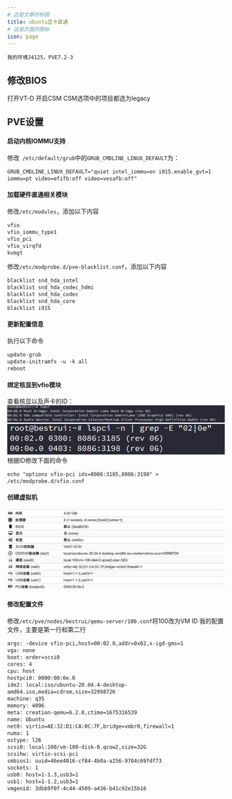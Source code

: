 ```yaml
---
# 这是文章的标题
title: ubuntu显卡直通
# 这是页面的图标
icon: page
---
```

````warning
我的环境J4125，PVE7.2-3
````

## 修改BIOS
打开VT-D
开启CSM
CSM选项中的项目都选为legacy
## PVE设置
#### 启动内核IOMMU支持
修改` /etc/default/grub`中的`GRUB_CMDLINE_LINUX_DEFAULT`为：
```
GRUB_CMDLINE_LINUX_DEFAULT="quiet intel_iommu=on i915.enable_gvt=1 iommu=pt video=efifb:off video=vesafb:off"
```
#### 加载硬件直通相关模块
修改`/etc/modules`，添加以下内容
```
vfio
vfio_iommu_type1
vfio_pci
vfio_virqfd
kvmgt
```
修改`/etc/modprobe.d/pve-blacklist.conf`，添加以下内容
```
blacklist snd_hda_intel
blacklist snd_hda_codec_hdmi
blacklist snd_hda_codec
blacklist snd_hda_core
blacklist i915
```
#### 更新配置信息
执行以下命令
```
update-grub
update-initramfs -u -k all
reboot
```
#### 绑定核显到vfio模块
查看核显以及声卡的ID：
![](./202302021755.png)
![](./202302021756.png)
根据ID修改下面的命令
```
echo "options vfio-pci ids=8086:3185,8086:3198" > /etc/modprobe.d/vfio.conf
```
#### 创建虚拟机
![](./202302021756-1.png)
#### 修改配置文件
修改`/etc/pve/nodes/bestrui/qemu-server/100.conf`将100改为VM ID
我的配置文件，主要是第一行和第二行
```
args: -device vfio-pci,host=00:02.0,addr=0x02,x-igd-gms=1
vga: none
boot: order=scsi0
cores: 4
cpu: host
hostpci0: 0000:00:0e.0
ide2: local:iso/ubuntu-20.04.4-desktop-amd64.iso,media=cdrom,size=3299872K
machine: q35
memory: 4096
meta: creation-qemu=6.2.0,ctime=1675316539
name: Ubuntu
net0: virtio=AE:32:D1:CA:0C:7F,bridge=vmbr0,firewall=1
numa: 1
ostype: l26
scsi0: local:100/vm-100-disk-0.qcow2,size=32G
scsihw: virtio-scsi-pci
smbios1: uuid=46ee4016-cf84-4b0a-a256-9704c69fdf73
sockets: 1
usb0: host=1-1.3,usb3=1
usb1: host=1-1.2,usb3=1
vmgenid: 3dbb9f0f-4c44-4509-a436-b41c92e15b16
```